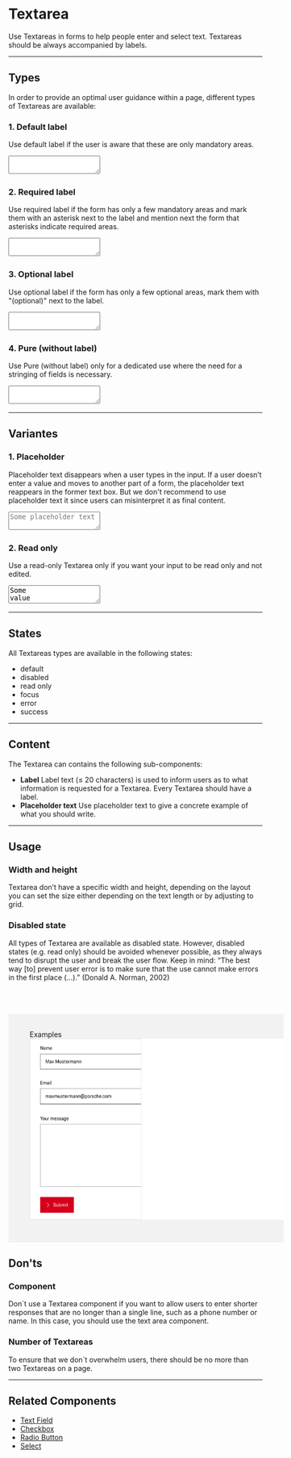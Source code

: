 # Textarea
 
Use Textareas in forms to help people enter and select text. Textareas should be always accompanied by labels.
 
---
 
## Types
 
In order to provide an optimal user guidance within a page, different types of Textareas are 
available:
 
### 1. Default label
 
Use default label if the user is aware that these are only mandatory areas.

 
<p-textarea-wrapper label="Some label"><textarea name="some-name"></textarea></p-textarea-wrapper>
 
### 2. Required label
 
Use required label if the form has only a few mandatory areas and mark them with an asterisk next to the label and mention next the form that asterisks indicate required areas.
 
<p-textarea-wrapper label="Some label*"><textarea name="some-name"></textarea></p-textarea-wrapper>
 
### 3. Optional label
 
Use optional label if the form has only a few optional areas, mark them with "(optional)" next to the label.
 
<p-textarea-wrapper label="Some label (optional)"><textarea name="some-name"></textarea></p-textarea-wrapper>

### 4. Pure (without label)

Use Pure (without label) only for a dedicated use where the need for a stringing of fields is necessary.

<p-textarea-wrapper label="Some label" hide-label="true"><textarea name="some-name"></textarea></p-textarea-wrapper>
 
---
 
## Variantes
 
### 1. Placeholder
 
Placeholder text disappears when a user types in the input. If a user doesn’t enter a value and moves to another part of a form, the placeholder text reappears in the former text box. But we don't recommend to use placeholder text it since users can misinterpret it as final content.
 
<p-textarea-wrapper label="Some label"><textarea name="some-name" placeholder="Some placeholder text"></textarea></p-textarea-wrapper>

### 2. Read only
 
Use a read-only Textarea only if you want your input to be read only and not edited.
 
<p-textarea-wrapper label="Some label"><textarea name="some-name" readonly="readonly">Some value</textarea></p-textarea-wrapper>
 
---
 
## States
 
All Textareas types are available in the following states:
 
* default 
* disabled 
* read only
* focus
* error
* success

 
---
 
## Content
 
The Textarea can contains the following sub-components:
 
- **Label**
Label text (≤ 20 characters) is used to inform users as to what information is requested for a Textarea. Every Textarea should have a label.
- **Placeholder text**
Use placeholder text to give a concrete example of what you should write.
 
---
 
## Usage
 
### Width and height
 
Textarea don’t have a specific width and height, depending on the layout you can set the size either depending on the text length or by adjusting to grid.
 
 
### Disabled state
 
All types of Textarea are available as disabled state. However, disabled states (e.g. read only) should be avoided whenever possible, as they always tend to disrupt the user and break the user flow. Keep in mind: “The best way [to] prevent user error is to make sure that the use cannot make errors in the first place (…).” (Donald A. Norman, 2002)

 <div style="background:#F2F2F2; width:100%; margin-top: 64px; padding-top: 32px; padding-left: 42px; padding-bottom: 42px;">
    <p-headline variant="headline-3" tag="h3" style="margin-bottom: 24px;">Examples</p-headline>
    <img src="./assets/form-textarea-examples.png" alt="Examples for textareas"/>
</div>

## Don'ts

### Component
Don´t use a Textarea component if you want to allow users to enter shorter responses that are no longer than a single line, such as a phone number or name. In this case, you should use the text area component.

### Number of Textareas
To ensure that we don´t overwhelm users, there should be no more than two Textareas on a page.

---
 
## Related Components
 
* [Text Field](#/web/components/form/text-field)
* [Checkbox](#/web/components/form/checkbox)
* [Radio Button](#/web/components/form/radio-button)
* [Select](#/web/components/form/select)

